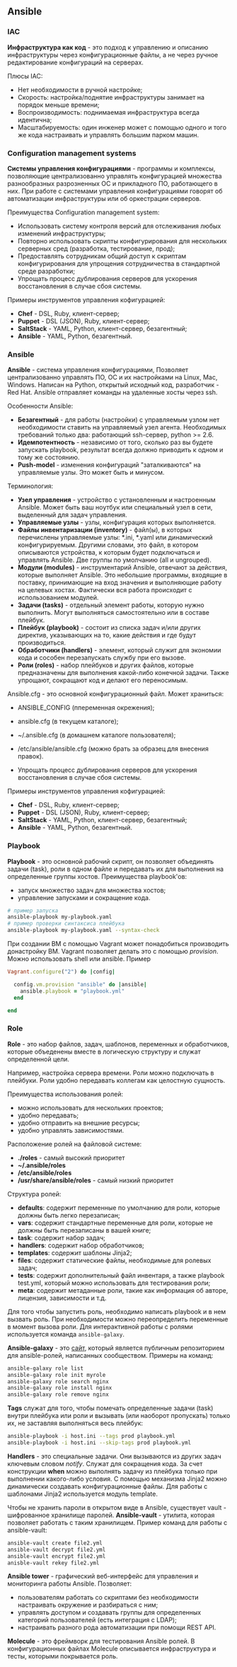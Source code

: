 ## Ansible

### IAC
**Инфраструктура как код** - это подход к управлению и описанию инфраструктуры через конфигурационные файлы, а не через ручное редактирование конфигураций на серверах.

Плюсы IAC:
 - Нет необходимости в ручной настройке;
 - Скорость: настройка/поднятие инфраструктуры занимает на порядок меньше времени;
 - Воспроизводимость: поднимаемая инфраструктура всегда идентична;
 - Масштабируемость: один инженер может с помощью одного и того же кода настраивать и управлять большим парком машин.

### Configuration management systems

**Системы управления конфигурациями** - программы и комплексы, позволяющие централизованно управлять конфигурацией множества разнообразных разрозненных ОС и прикладного ПО, работающего в них. При работе с системами управления конфигурациями говорят об автоматизации инфраструктуры или об оркестрации серверов.

Преимущества Configuration management system:
 - Использовать систему контроля версий для отслеживания любых изменений инфраструктуры;
 - Повторно использовать скрипты конфигурирования для нескольких серверных сред (разработка, тестирование, прод);
 - Предоставлять сотрудникам общий доступ к скриптам конфигурирования для упрощения сотрудничества в стандартной среде разработки;
 - Упрощать процесс дублирования серверов для ускорения восстановления в случае сбоя системы.

Примеры инструментов управления кофигурацией:
 - **Chef** - DSL, Ruby, клиент-сервер;
 - **Puppet** - DSL (JSON), Ruby, клиент-сервер;
 - **SaltStack** - YAML, Python, клиент-сервер, безагентный;
 - **Ansible** - YAML, Python, безагентный.

### Ansible

**Ansible** - система управления конфигурациями, Позволяет централизованно управлять ПО, ОС и их настройками на Linux, Mac, Windows. Написан на Python, открытый исходный код, разработчик - Red Hat. Ansible отправляет команды на удаленные хосты через ssh.

Особенности Ansible:
 - **Безагентный** - для работы (настройки) с управляемым узлом нет необходимости ставить на управляемый узел агента. Необходимых требований только два: работающий ssh-сервер, python >= 2.6.
 - **Идемпотентность** - независимо от того, сколько раз вы будете запускать playbook, результат всегда должно приводить к одном и тому же состоянию.
 - **Push-model** - изменения конфигураций "заталкиваются" на управляемые узлы. Это может быть и минусом.

Терминология:
 - **Узел управления** - устройство с установленным и настроенным Ansible. Может быть ваш ноутбук или специальный узел в сети, выделенный для задач управления.
 - **Управляемые узлы** - узлы, конфигурация которых выполняется.
 - **Файлы инвентаризации (inventory)** - файл(ы), в которых перечислены управляемые узлы: *.ini, *.yaml или динамический конфигурируемым. Другими словами, это файл, в котором описываются устройства, к которым будет подключаться и управлять Ansible. Две группы по умолчанию (all и ungrouped).
 - **Модули (modules)** - инструментарий Ansible, отвечают за действия, которые выполняет Ansible. Это небольшие программы, входящие в поставку, принимающие на вход значения и выполняющие работу на целевых хостах. Фактически вся работа происходит с использованием модулей.
 - **Задачи (tasks)** - отдельный элемент работы, которую нужно выполнить. Могут выполняться самостоятельно или в составе плейбук.
 - **Плейбук (playbook)** - состоит из списка задач и/или других директив, указывающих на то, какие действия и где будут производиться.
 - **Обработчики (handlers)** - элемент, который служит для экономии кода и сособен перезапускать службу при его вызове.
 - **Роли (roles)** - набор плейбуков и других файлов, которые предназначены для выполнения какой-либо конечной задачи. Также упрощают, сокращают код и делают его переносимым.

Ansible.cfg - это основной конфигурационный файл. Может храниться:
 - ANSIBLE_CONFIG (ппеременная окрежения);
 - ansible.cfg (в текущем каталоге);
 - ~/.ansible.cfg (в домашнем каталоге пользователя);
 - /etc/ansible/ansible.cfg (можно брать за образец для внесения правок).

 - Упрощать процесс дублирования серверов для ускорения восстановления в случае сбоя системы.

Примеры инструментов управления кофигурацией:
 - **Chef** - DSL, Ruby, клиент-сервер;
 - **Puppet** - DSL (JSON), Ruby, клиент-сервер;
 - **SaltStack** - YAML, Python, клиент-сервер, безагентный;
 - **Ansible** - YAML, Python, безагентный.

### Playbook

**Playbook** - это основной рабочий скрипт, он позволяет объединять задачи (task), роли в одном файле и передавать их для выполнения на определенные группы хостов.
Преимущества playbook'ов:
 - запуск множество задач для множества хостов;
 - управление запусками и сокращение кода.

```bash
# пример запуска
ansible-playbook my-playbook.yaml
# пример проверки синтаксиса плейбука
ansible-playbook my-playbook.yaml --syntax-check
```

При создании ВМ с помощью Vagrant может понадобиться производить донастройку ВМ. Vagrant позволяет делать это с помощью _provision_. Можно использовать shell или ansible.
Пример

```ruby
Vagrant.configure("2") do |config|

  config.vm.provision "ansible" do |ansible|
    ansible.playbook = "playbook.yml"
  end

end
```

### Role

**Role** - это набор файлов, задач, шаблонов, переменных и обработчиков, которые объеденены вместе в логическую структуру и служат определенной цели.

Например, настройка сервера времени. Роли можно подключать в плейбуки. Роли удобно передавать коллегам как целостную сущность.

Преимущества использования ролей:
 - можно использовать для нескольких проектов;
 - удобно передавать;
 - удобно отправить на внешние ресурсы;
 - удобно управлять зависимостями.

Расположение ролей на файловой системе:
 - **./roles** - самый высокий приоритет
 - **~/.ansible/roles**
 - **/etc/ansible/roles**
 - **/usr/share/ansible/roles** - самый низкий приоритет

Структура ролей:
 - **defaults**: содержит переменные по умолчанию для роли, которые должны быть легко перезаписан;
 - **vars**: содержит стандартные переменные для роли, которые не должны быть перезаписаны в вашей книге;
 - **task**: содержит набор задач;
 - **handlers**: содержит набор обработчиков;
 - **templates**: содержит шаблоны Jinja2;
 - **files**: содержит статические файлы, необходимые для ролевых задач;
 - **tests**: содержит дополнительный файл инвентаря, а также playbook test.yml, который можно использовать для тестирования роли;
 - **meta**: содержит метаданные роли, такие как информация об авторе, лицензия, зависимости и т.д.

Для того чтобы запустить роль, необходимо написать playbook и в нем вызвать роль. При необходимости можно переопределить переменные в момент вызова роли.
Для интерактивной работы с ролями используется команда `ansible-galaxy`.

**Ansible-galaxy** - это [сайт](https://galaxy.ansible.com/home), который является публичным репозиторием для ansible-ролей, написанных сообществом.
Примеры на команд:

```bash
ansible-galaxy role list
ansible-galaxy role init myrole
ansible-galaxy role search nginx
ansible-galaxy role install nginx
ansible-galaxy role remove nginx
```


**Tags** служат для того, чтобы помечать определенные задачи (task) внутри плейбука или роли и вызывать (или наоборот пропускать) только их, не заставляя выполняться весь плейбук:
```bash
ansible-playbook -i host.ini --tags prod playbook.yml
ansible-playbook -i host.ini --skip-tags prod playbook.yml
```

**Handlers** - это специальные задачи. Они вызываются из других задач ключевым словом _notify_. Служат для сокращения кода.
За счет конструкции **when** можно выполнять задачу из плейбука только при выполнении какого-либо условия.
С помощью механизма Jinja2 можно динамически создавать конфигурационные файлы. Для работы с шаблонами Jinja2 используется модуль template.

Чтобы не хранить пароли в открытом виде в Ansible, существует vault - шифрованное хранилище паролей.
**Ansible-vault** - утилита, которая позволяет работать с таким хранилищем.
Пример команд для работы с ansible-vault:

```bash
ansible-vault create file2.yml
ansible-vault decrypt file2.yml
ansible-vault encrypt file2.yml
anisble-vault rekey file2.yml
```

**Ansible tower** - графический веб-интерфейс для управления и мониторинга работы Ansible.
Позволяет:
 - пользователям работать со скриптами без необходимости настраивать окружение и разбираться с ним;
 - управлять доступом и создавать группы для определенных категорий пользователей (есть интеграция с LDAP);
 - настраивать разного рода автоматизации при помощи REST API.

**Molecule** - это фреймворк для тестирования Ansible ролей. В конфигурационных файлах Molecule описывается инфраструктура и тесты, которыми покрывается роль.
